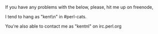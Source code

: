 If you have any problems with the below,
please, hit me up on freenode,
 
I tend to hang as "kent\n" in #perl-cats.
 
You're also able to contact me as "kentnl" on irc.perl.org
